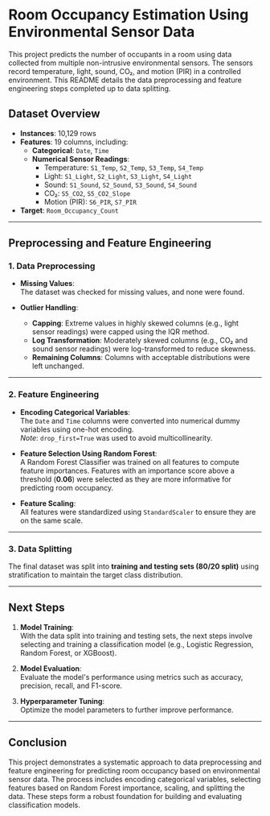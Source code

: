 # Room Occupancy Estimation Using Environmental Sensor Data

This project predicts the number of occupants in a room using data collected from multiple non-intrusive environmental sensors. The sensors record temperature, light, sound, CO₂, and motion (PIR) in a controlled environment. This README details the data preprocessing and feature engineering steps completed up to data splitting.

## Dataset Overview
- **Instances**: 10,129 rows  
- **Features**: 19 columns, including:  
  - **Categorical**: `Date`, `Time`  
  - **Numerical Sensor Readings**:  
    - Temperature: `S1_Temp`, `S2_Temp`, `S3_Temp`, `S4_Temp`  
    - Light: `S1_Light`, `S2_Light`, `S3_Light`, `S4_Light`  
    - Sound: `S1_Sound`, `S2_Sound`, `S3_Sound`, `S4_Sound`  
    - CO₂: `S5_CO2`, `S5_CO2_Slope`  
    - Motion (PIR): `S6_PIR`, `S7_PIR`  
- **Target**: `Room_Occupancy_Count`  

---

## Preprocessing and Feature Engineering

### 1. Data Preprocessing
- **Missing Values**:  
  The dataset was checked for missing values, and none were found.  

- **Outlier Handling**:  
  - **Capping**: Extreme values in highly skewed columns (e.g., light sensor readings) were capped using the IQR method.  
  - **Log Transformation**: Moderately skewed columns (e.g., CO₂ and sound sensor readings) were log-transformed to reduce skewness.  
  - **Remaining Columns**: Columns with acceptable distributions were left unchanged.  

---

### 2. Feature Engineering
- **Encoding Categorical Variables**:  
  The `Date` and `Time` columns were converted into numerical dummy variables using one-hot encoding.  
  *Note*: `drop_first=True` was used to avoid multicollinearity.  

- **Feature Selection Using Random Forest**:  
  A Random Forest Classifier was trained on all features to compute feature importances. Features with an importance score above a threshold (**0.06**) were selected as they are more informative for predicting room occupancy.  

- **Feature Scaling**:  
  All features were standardized using `StandardScaler` to ensure they are on the same scale.  

---

### 3. Data Splitting
The final dataset was split into **training and testing sets (80/20 split)** using stratification to maintain the target class distribution.  

---

## Next Steps
1. **Model Training**:  
   With the data split into training and testing sets, the next steps involve selecting and training a classification model (e.g., Logistic Regression, Random Forest, or XGBoost).  

2. **Model Evaluation**:  
   Evaluate the model's performance using metrics such as accuracy, precision, recall, and F1-score.  

3. **Hyperparameter Tuning**:  
   Optimize the model parameters to further improve performance.  

---

## Conclusion  
This project demonstrates a systematic approach to data preprocessing and feature engineering for predicting room occupancy based on environmental sensor data. The process includes encoding categorical variables, selecting features based on Random Forest importance, scaling, and splitting the data. These steps form a robust foundation for building and evaluating classification models.  
